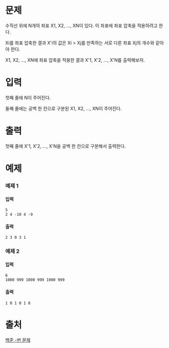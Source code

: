 # 문제
수직선 위에 N개의 좌표 X1, X2, ..., XN이 있다. 이 좌표에 좌표 압축을 적용하려고 한다.

Xi를 좌표 압축한 결과 X'i의 값은 Xi > Xj를 만족하는 서로 다른 좌표 Xj의 개수와 같아야 한다.

X1, X2, ..., XN에 좌표 압축을 적용한 결과 X'1, X'2, ..., X'N를 출력해보자.

# 입력
첫째 줄에 N이 주어진다.

둘째 줄에는 공백 한 칸으로 구분된 X1, X2, ..., XN이 주어진다.

# 출력
첫째 줄에 X'1, X'2, ..., X'N을 공백 한 칸으로 구분해서 출력한다.

# 예제
### 예제 1
#### 입력 
```
5
2 4 -10 4 -9
```
#### 출력
```
2 3 0 3 1
```
### 예제 2
#### 입력 
```
6
1000 999 1000 999 1000 999
```
#### 출력
```
1 0 1 0 1 0
```

# 출처
[백준 -번 문제](https://www.acmicpc.net/problem/-)


